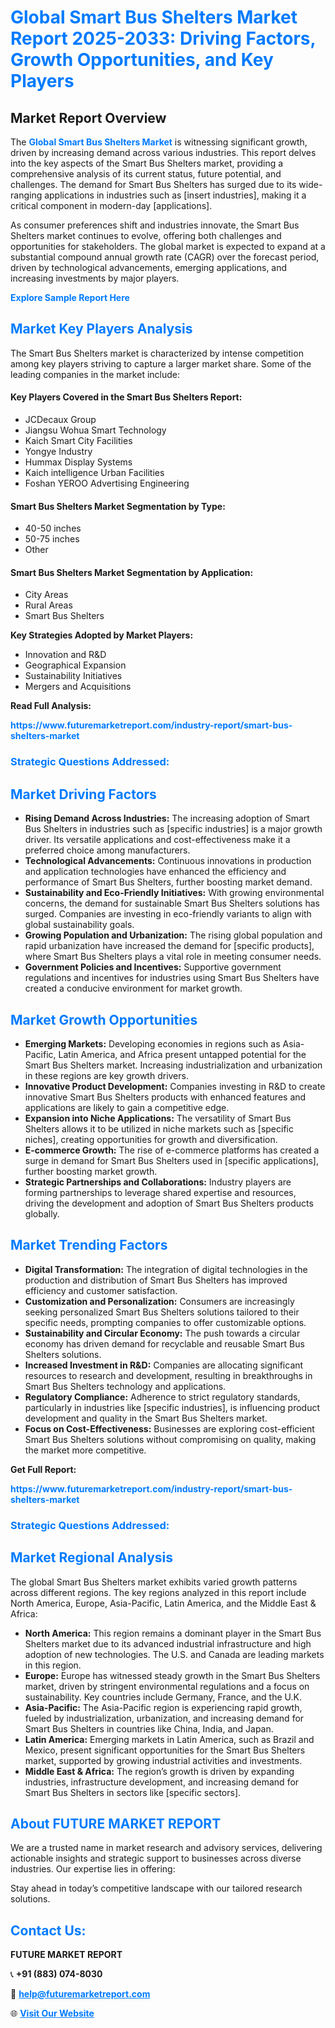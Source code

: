 <h1 style="color: #007BFF;">Global Smart Bus Shelters Market Report 2025-2033: Driving Factors, Growth Opportunities, and Key Players</h1>

<section id="overview">
<h2>Market Report Overview</h2>
<p>The <a href="https://www.futuremarketreport.com/industry-report/smart-bus-shelters-market" style="color: #007BFF; text-decoration: none;"><strong>Global Smart Bus Shelters Market</strong></a> is witnessing significant growth, driven by increasing demand across various industries. This report delves into the key aspects of the Smart Bus Shelters market, providing a comprehensive analysis of its current status, future potential, and challenges. The demand for Smart Bus Shelters has surged due to its wide-ranging applications in industries such as [insert industries], making it a critical component in modern-day [applications].</p>
<p>As consumer preferences shift and industries innovate, the Smart Bus Shelters market continues to evolve, offering both challenges and opportunities for stakeholders. The global market is expected to expand at a substantial compound annual growth rate (CAGR) over the forecast period, driven by technological advancements, emerging applications, and increasing investments by major players.</p>
</section>

<section id="overview">
<p><a href="https://www.futuremarketreport.com/request-sample/reportId=110913" style="color: #007BFF; text-decoration: none;"><strong>Explore Sample Report Here</strong></a></p>
</section>

<section id="key-players">
<h2 style="color: #007BFF;">Market Key Players Analysis</h2>
<p>The Smart Bus Shelters market is characterized by intense competition among key players striving to capture a larger market share. Some of the leading companies in the market include:</p>
<h4>Key Players Covered in the Smart Bus Shelters Report:</h4>
<ul><li>JCDecaux Group</li><li>Jiangsu Wohua Smart Technology</li><li>Kaich Smart City Facilities</li><li>Yongye Industry</li><li>Hummax Display Systems</li><li>Kaich intelligence Urban Facilities</li><li>Foshan YEROO Advertising Engineering</li></ul>
<h4>Smart Bus Shelters Market Segmentation by Type:</h4>
<ul><li>40-50 inches</li><li>50-75 inches</li><li>Other</li></ul>

<h4>Smart Bus Shelters Market Segmentation by Application:</h4>
<ul><li>City Areas</li><li>Rural Areas</li><li>Smart Bus Shelters</li></ul>
<p><strong>Key Strategies Adopted by Market Players:</strong></p>
<ul>
<li>Innovation and R&D</li>
<li>Geographical Expansion</li>
<li>Sustainability Initiatives</li>
<li>Mergers and Acquisitions</li>
</ul>
</section>

<section>
<p><strong>Read Full Analysis: </strong></p><a href="https://www.futuremarketreport.com/industry-report/smart-bus-shelters-market" style="color: #007BFF; text-decoration: none;"><strong>https://www.futuremarketreport.com/industry-report/smart-bus-shelters-market</strong></a>
<h3 style="color: #007BFF;">Strategic Questions Addressed:</h3>
</section>

<section id="driving-factors">
<h2 style="color: #007BFF;">Market Driving Factors</h2>
<ul>
<li><strong>Rising Demand Across Industries:</strong> The increasing adoption of Smart Bus Shelters in industries such as [specific industries] is a major growth driver. Its versatile applications and cost-effectiveness make it a preferred choice among manufacturers.</li>
<li><strong>Technological Advancements:</strong> Continuous innovations in production and application technologies have enhanced the efficiency and performance of Smart Bus Shelters, further boosting market demand.</li>
<li><strong>Sustainability and Eco-Friendly Initiatives:</strong> With growing environmental concerns, the demand for sustainable Smart Bus Shelters solutions has surged. Companies are investing in eco-friendly variants to align with global sustainability goals.</li>
<li><strong>Growing Population and Urbanization:</strong> The rising global population and rapid urbanization have increased the demand for [specific products], where Smart Bus Shelters plays a vital role in meeting consumer needs.</li>
<li><strong>Government Policies and Incentives:</strong> Supportive government regulations and incentives for industries using Smart Bus Shelters have created a conducive environment for market growth.</li>
</ul>
</section>

<section id="growth-opportunities">
<h2 style="color: #007BFF;">Market Growth Opportunities</h2>
<ul>
<li><strong>Emerging Markets:</strong> Developing economies in regions such as Asia-Pacific, Latin America, and Africa present untapped potential for the Smart Bus Shelters market. Increasing industrialization and urbanization in these regions are key growth drivers.</li>
<li><strong>Innovative Product Development:</strong> Companies investing in R&D to create innovative Smart Bus Shelters products with enhanced features and applications are likely to gain a competitive edge.</li>
<li><strong>Expansion into Niche Applications:</strong> The versatility of Smart Bus Shelters allows it to be utilized in niche markets such as [specific niches], creating opportunities for growth and diversification.</li>
<li><strong>E-commerce Growth:</strong> The rise of e-commerce platforms has created a surge in demand for Smart Bus Shelters used in [specific applications], further boosting market growth.</li>
<li><strong>Strategic Partnerships and Collaborations:</strong> Industry players are forming partnerships to leverage shared expertise and resources, driving the development and adoption of Smart Bus Shelters products globally.</li>
</ul>
</section>

<section id="trending-factors">
<h2 style="color: #007BFF;">Market Trending Factors</h2>
<ul>
<li><strong>Digital Transformation:</strong> The integration of digital technologies in the production and distribution of Smart Bus Shelters has improved efficiency and customer satisfaction.</li>
<li><strong>Customization and Personalization:</strong> Consumers are increasingly seeking personalized Smart Bus Shelters solutions tailored to their specific needs, prompting companies to offer customizable options.</li>
<li><strong>Sustainability and Circular Economy:</strong> The push towards a circular economy has driven demand for recyclable and reusable Smart Bus Shelters solutions.</li>
<li><strong>Increased Investment in R&D:</strong> Companies are allocating significant resources to research and development, resulting in breakthroughs in Smart Bus Shelters technology and applications.</li>
<li><strong>Regulatory Compliance:</strong> Adherence to strict regulatory standards, particularly in industries like [specific industries], is influencing product development and quality in the Smart Bus Shelters market.</li>
<li><strong>Focus on Cost-Effectiveness:</strong> Businesses are exploring cost-efficient Smart Bus Shelters solutions without compromising on quality, making the market more competitive.</li>
</ul>
</section>

<section>
<p><strong>Get Full Report: </strong></p><a href="https://www.futuremarketreport.com/industry-report/smart-bus-shelters-market" style="color: #007BFF; text-decoration: none;"><strong>https://www.futuremarketreport.com/industry-report/smart-bus-shelters-market</strong></a>
<h3 style="color: #007BFF;">Strategic Questions Addressed:</h3>
</section>


<section id="regional-analysis">
<h2 style="color: #007BFF;">Market Regional Analysis</h2>
<p>The global Smart Bus Shelters market exhibits varied growth patterns across different regions. The key regions analyzed in this report include North America, Europe, Asia-Pacific, Latin America, and the Middle East & Africa:</p>
<ul>
<li><strong>North America:</strong> This region remains a dominant player in the Smart Bus Shelters market due to its advanced industrial infrastructure and high adoption of new technologies. The U.S. and Canada are leading markets in this region.</li>
<li><strong>Europe:</strong> Europe has witnessed steady growth in the Smart Bus Shelters market, driven by stringent environmental regulations and a focus on sustainability. Key countries include Germany, France, and the U.K.</li>
<li><strong>Asia-Pacific:</strong> The Asia-Pacific region is experiencing rapid growth, fueled by industrialization, urbanization, and increasing demand for Smart Bus Shelters in countries like China, India, and Japan.</li>
<li><strong>Latin America:</strong> Emerging markets in Latin America, such as Brazil and Mexico, present significant opportunities for the Smart Bus Shelters market, supported by growing industrial activities and investments.</li>
<li><strong>Middle East & Africa:</strong> The region’s growth is driven by expanding industries, infrastructure development, and increasing demand for Smart Bus Shelters in sectors like [specific sectors].</li>
</ul>
</section>

<footer>
<h2 style="color: #007BFF;">About FUTURE MARKET REPORT</h2>
<p>We are a trusted name in market research and advisory services, delivering actionable insights and strategic support to businesses across diverse industries. Our expertise lies in offering:</p>

<p>Stay ahead in today’s competitive landscape with our tailored research solutions.</p>

<h2 style="color: #007BFF;">Contact Us:</h2>
<p><strong>FUTURE MARKET REPORT</strong></p>
<p>📞 <strong>+91 (883) 074-8030</strong></p>
<p>📧 <strong><a href="mailto:help@futuremarketreport.com" style="color: #007BFF;">help@futuremarketreport.com</a></strong></p>
<p>🌐 <strong><a href="https://www.futuremarketreport.com/" style="color: #007BFF;">Visit Our Website</a></strong></p>
</footer>